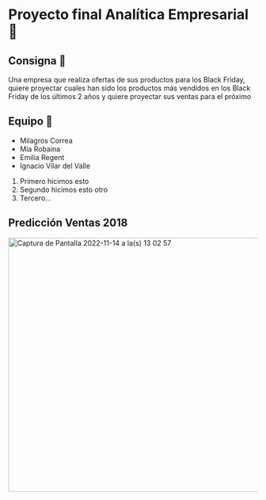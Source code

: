 #  Proyecto final Analítica Empresarial  :round_pushpin:

## Consigna :speech_balloon:

Una empresa que realiza ofertas de sus productos para los Black Friday, quiere proyectar cuales han sido los productos más vendidos en los Black Friday de los últimos 2 años y quiere proyectar sus ventas para el próximo

## Equipo :busts_in_silhouette:

* Milagros Correa
* Mia Robaina
* Emilia Regent 
* Ignacio Vilar del Valle

1. Primero hicimos esto
2. Segundo hicimos esto otro
3. Tercero...


## Predicción Ventas 2018

 <img width="513" alt="Captura de Pantalla 2022-11-14 a la(s) 13 02 57" src="https://user-images.githubusercontent.com/115651215/201708520-26452ea4-6f65-4791-a356-9cee31675b92.png">
